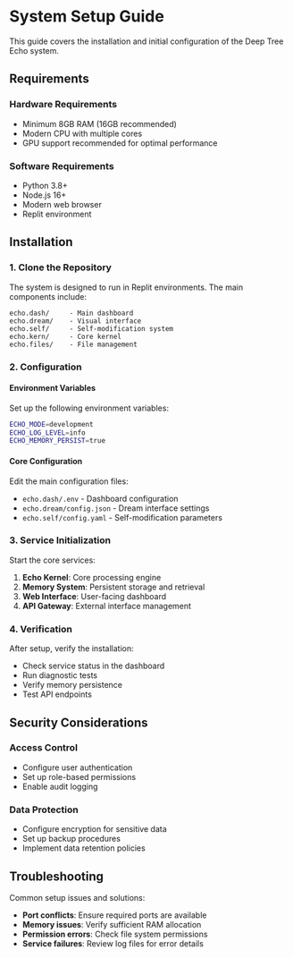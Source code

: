 
# System Setup Guide

This guide covers the installation and initial configuration of the Deep Tree Echo system.

## Requirements

### Hardware Requirements
- Minimum 8GB RAM (16GB recommended)
- Modern CPU with multiple cores
- GPU support recommended for optimal performance

### Software Requirements
- Python 3.8+
- Node.js 16+
- Modern web browser
- Replit environment

## Installation

### 1. Clone the Repository

The system is designed to run in Replit environments. The main components include:

```
echo.dash/     - Main dashboard
echo.dream/    - Visual interface
echo.self/     - Self-modification system
echo.kern/     - Core kernel
echo.files/    - File management
```

### 2. Configuration

#### Environment Variables
Set up the following environment variables:

```bash
ECHO_MODE=development
ECHO_LOG_LEVEL=info
ECHO_MEMORY_PERSIST=true
```

#### Core Configuration
Edit the main configuration files:

- `echo.dash/.env` - Dashboard configuration
- `echo.dream/config.json` - Dream interface settings
- `echo.self/config.yaml` - Self-modification parameters

### 3. Service Initialization

Start the core services:

1. **Echo Kernel**: Core processing engine
2. **Memory System**: Persistent storage and retrieval
3. **Web Interface**: User-facing dashboard
4. **API Gateway**: External interface management

### 4. Verification

After setup, verify the installation:

- Check service status in the dashboard
- Run diagnostic tests
- Verify memory persistence
- Test API endpoints

## Security Considerations

### Access Control
- Configure user authentication
- Set up role-based permissions
- Enable audit logging

### Data Protection
- Configure encryption for sensitive data
- Set up backup procedures
- Implement data retention policies

## Troubleshooting

Common setup issues and solutions:

- **Port conflicts**: Ensure required ports are available
- **Memory issues**: Verify sufficient RAM allocation
- **Permission errors**: Check file system permissions
- **Service failures**: Review log files for error details
